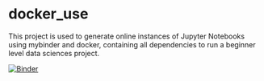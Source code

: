 # docker_use

This project is used to generate online instances of Jupyter Notebooks using mybinder and docker, containing all dependencies to run a beginner level data sciences project.


[![Binder](http://mybinder.org/badge.svg)](http://mybinder.org:/repo/auag92/docker_use)
